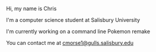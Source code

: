Hi, my name is Chris

I'm a computer science student at Salisbury University

I'm currently working on a command line Pokemon remake

You can contact me at cmorse1@gulls.salisbury.edu

